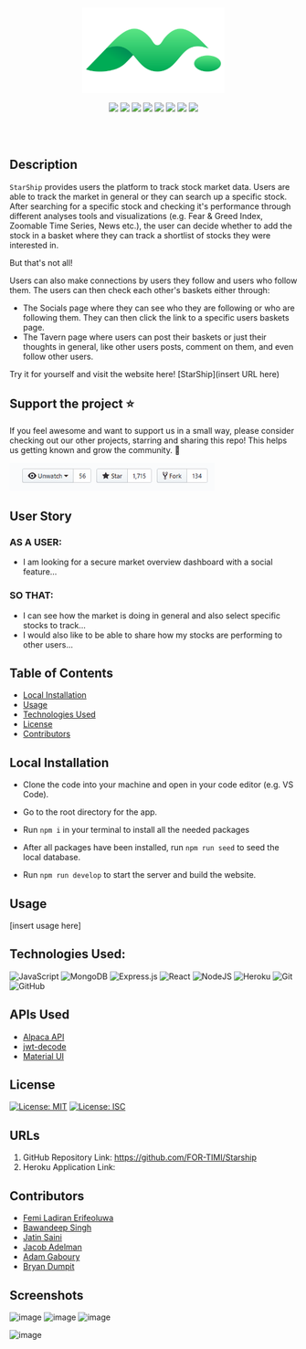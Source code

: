 
<p align="center">
  <img src="https://github.com/FOR-TIMI/Starship/blob/main/client/public/assets/logo.svg?raw=true" width="250px" height="150px"/>
  <p align="center">
  <img src="https://img.shields.io/badge/javascript-%23323330.svg?style=for-the-badge&logo=javascript&logoColor=%23F7DF1E"/>
  <img src="https://img.shields.io/badge/MongoDB-%234ea94b.svg?style=for-the-badge&logo=mongodb&logoColor=white"/>
  <img src="https://img.shields.io/badge/express.js-%23404d59.svg?style=for-the-badge&logo=express&logoColor=%2361DAFB"/>
  <img src="https://img.shields.io/badge/react-%2320232a.svg?style=for-the-badge&logo=react&logoColor=%2361DAFB"/>
  <img src="https://img.shields.io/badge/node.js-6DA55F?style=for-the-badge&logo=node.js&logoColor=white"/>
  <img src="https://img.shields.io/badge/heroku-%23430098.svg?style=for-the-badge&logo=heroku&logoColor=white"/>
  <img src="https://img.shields.io/badge/git-%23F05033.svg?style=for-the-badge&logo=git&logoColor=white"/>
  <img src="https://img.shields.io/badge/github-%23121011.svg?style=for-the-badge&logo=github&logoColor=white"/>
</p>
</p>
<br/>



<br/>


## Description
`StarShip` provides users the platform to track stock market data. Users are able to track the market in general or they can search up a specific stock. After searching for a specific stock and checking it's performance through different analyses tools and visualizations (e.g. Fear & Greed Index, Zoomable Time Series, News etc.), the user can decide whether to add the stock in a basket where they can track a shortlist of stocks they were interested in. 

But that's not all! 

Users can also make connections by users they follow and users who follow them. The users can then check each other's baskets either through:
 * The Socials page where they can see who they are following or who are following them. They can then click the link to a specific users baskets page.
 * The Tavern page where users can post their baskets or just their thoughts in general, like other users posts, comment on them, and even follow other users.

Try it for yourself and visit the website here!
[StarShip](insert URL here)

## Support the project ⭐
If you feel awesome and want to support us in a small way, please consider checking out our other projects, starring and sharing this repo! This helps us getting known and grow the community. 🙏
 
 ![image](https://raw.githubusercontent.com/lusaxweb/vuesax/master/public/github-vuesax-star.gif)

## User Story
### AS A USER:
* I am looking for a secure market overview dashboard with a social feature...

### SO THAT:
* I can see how the market is doing in general and also select specific stocks to track...
* I would also like to be able to share how my stocks are performing to other users...

## Table of Contents
* [Local Installation](#local-installation)
* [Usage](#usage)
* [Technologies Used](#technologies-used)
* [License](#license)
* [Contributors](#contributors)

## Local Installation
* Clone the code into your machine and open in your code editor (e.g. VS Code).

* Go to the root directory for the app.

* Run `npm i` in your terminal to install all the needed packages

* After all packages have been installed, run `npm run seed` to seed the local database.

* Run `npm run develop` to start the server and build the website.

## Usage
 [insert usage here]

## Technologies Used:
![JavaScript](https://img.shields.io/badge/javascript-%23323330.svg?style=for-the-badge&logo=javascript&logoColor=%23F7DF1E)
![MongoDB](https://img.shields.io/badge/MongoDB-%234ea94b.svg?style=for-the-badge&logo=mongodb&logoColor=white)
![Express.js](https://img.shields.io/badge/express.js-%23404d59.svg?style=for-the-badge&logo=express&logoColor=%2361DAFB)
![React](https://img.shields.io/badge/react-%2320232a.svg?style=for-the-badge&logo=react&logoColor=%2361DAFB)
![NodeJS](https://img.shields.io/badge/node.js-6DA55F?style=for-the-badge&logo=node.js&logoColor=white)
![Heroku](https://img.shields.io/badge/heroku-%23430098.svg?style=for-the-badge&logo=heroku&logoColor=white)
![Git](https://img.shields.io/badge/git-%23F05033.svg?style=for-the-badge&logo=git&logoColor=white)
![GitHub](https://img.shields.io/badge/github-%23121011.svg?style=for-the-badge&logo=github&logoColor=white)



## APIs Used
* [Alpaca API](https://www.npmjs.com/package/@alpacahq/alpaca-trade-api)
* [jwt-decode](https://www.npmjs.com/package/jwt-decode)
* [Material UI](https://mui.com/)



## License
[![License: MIT](https://img.shields.io/badge/License-MIT-yellow.svg)](https://opensource.org/licenses/MIT)
[![License: ISC](https://img.shields.io/badge/License-ISC-blue.svg)](https://opensource.org/licenses/ISC)

## URLs
1) GitHub Repository Link: https://github.com/FOR-TIMI/Starship
2) Heroku Application Link: 

## Contributors
- [Femi Ladiran Erifeoluwa](https://github.com/FOR-TIMI)
- [Bawandeep Singh](https://github.com/singhbawan)
- [Jatin Saini](https://github.com/jatin1211)
- [Jacob Adelman](https://github.com/jakeadelman)
- [Adam Gaboury](https://github.com/AdamGabo)
- [Bryan Dumpit](https://github.com/Bryandumpit)

## Screenshots
![image](https://via.placeholder.com/500x300)
![image](https://via.placeholder.com/500x300)
![image](https://via.placeholder.com/500x300)



 ![image](http://imgs.xkcd.com/comics/frequency/heartbeat.gif)
